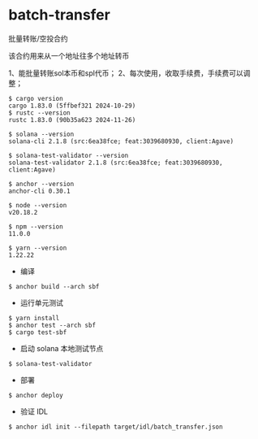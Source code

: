 # batch-transfer

批量转账/空投合约

该合约用来从一个地址往多个地址转币

1、能批量转账sol本币和spl代币；
2、每次使用，收取手续费，手续费可以调整；

```shell
$ cargo version
cargo 1.83.0 (5ffbef321 2024-10-29)
$ rustc --version
rustc 1.83.0 (90b35a623 2024-11-26)
```

```shell
$ solana --version
solana-cli 2.1.8 (src:6ea38fce; feat:3039680930, client:Agave)
```

```shell
$ solana-test-validator --version
solana-test-validator 2.1.8 (src:6ea38fce; feat:3039680930, client:Agave)
```

```shell
$ anchor --version   
anchor-cli 0.30.1
```

```shell
$ node --version
v20.18.2
```

```shell
$ npm --version
11.0.0
```

```shell
$ yarn --version
1.22.22
```

* 编译

```shell
$ anchor build --arch sbf
```

* 运行单元测试

```shell
$ yarn install
$ anchor test --arch sbf
$ cargo test-sbf
```

* 启动 solana 本地测试节点

```shell
$ solana-test-validator
```

* 部署

```shell
$ anchor deploy
```

* 验证 IDL

```shell
$ anchor idl init --filepath target/idl/batch_transfer.json
```
